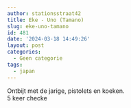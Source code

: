 ```yaml
---
author: stationsstraat42
title: Eke - Uno (Tamano)
slug: eke-uno-tamano
id: 481
date: '2024-03-18 14:49:26'
layout: post
categories:
  - Geen categorie
tags:
  - japan
---
```


Ontbijt met de jarige, pistolets en koeken.  
5 keer checke